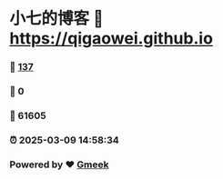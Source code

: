 # 小七的博客 :link: https://qigaowei.github.io 
### :page_facing_up: [137](https://qigaowei.github.io/tag.html) 
### :speech_balloon: 0 
### :hibiscus: 61605 
### :alarm_clock: 2025-03-09 14:58:34 
### Powered by :heart: [Gmeek](https://github.com/Meekdai/Gmeek)
